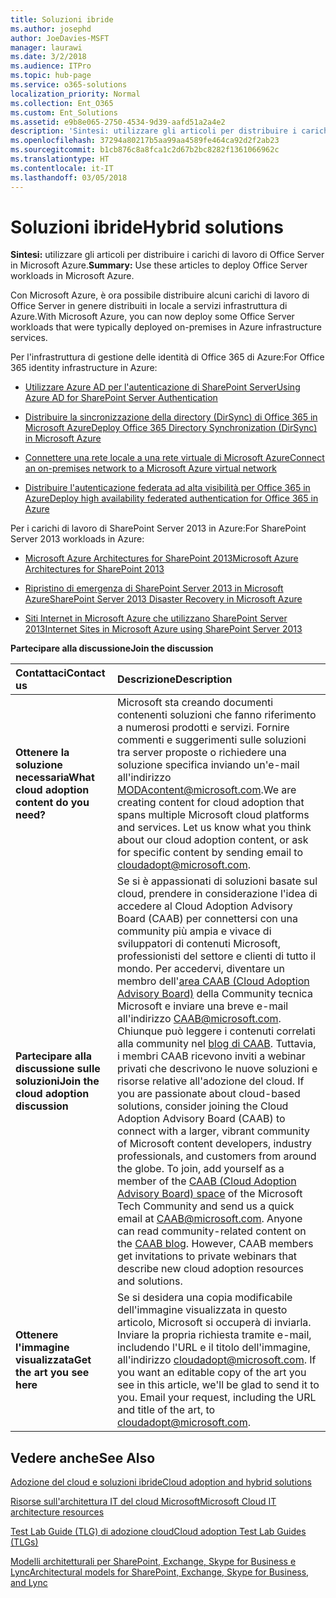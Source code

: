 ```yaml
---
title: Soluzioni ibride
ms.author: josephd
author: JoeDavies-MSFT
manager: laurawi
ms.date: 3/2/2018
ms.audience: ITPro
ms.topic: hub-page
ms.service: o365-solutions
localization_priority: Normal
ms.collection: Ent_O365
ms.custom: Ent_Solutions
ms.assetid: e9b8e065-2750-4534-9d39-aafd51a2a4e2
description: 'Sintesi: utilizzare gli articoli per distribuire i carichi di lavoro di Office Server in Microsoft Azure.'
ms.openlocfilehash: 37294a80217b5aa99aa4589fe464ca92d2f2ab23
ms.sourcegitcommit: b1cb876c8a8fca1c2d67b2bc8282f1361066962c
ms.translationtype: HT
ms.contentlocale: it-IT
ms.lasthandoff: 03/05/2018
---
```

# <a name="hybrid-solutions"></a><span data-ttu-id="00b90-103">Soluzioni ibride</span><span class="sxs-lookup"><span data-stu-id="00b90-103">Hybrid solutions</span></span>

 <span data-ttu-id="00b90-104">**Sintesi:** utilizzare gli articoli per distribuire i carichi di lavoro di Office Server in Microsoft Azure.</span><span class="sxs-lookup"><span data-stu-id="00b90-104">**Summary:** Use these articles to deploy Office Server workloads in Microsoft Azure.</span></span>
  
<span data-ttu-id="00b90-105">Con Microsoft Azure, è ora possibile distribuire alcuni carichi di lavoro di Office Server in genere distribuiti in locale a servizi infrastruttura di Azure.</span><span class="sxs-lookup"><span data-stu-id="00b90-105">With Microsoft Azure, you can now deploy some Office Server workloads that were typically deployed on-premises in Azure infrastructure services.</span></span>
  
<span data-ttu-id="00b90-106">Per l'infrastruttura di gestione delle identità di Office 365 di Azure:</span><span class="sxs-lookup"><span data-stu-id="00b90-106">For Office 365 identity infrastructure in Azure:</span></span>

- [<span data-ttu-id="00b90-107">Utilizzare Azure AD per l'autenticazione di SharePoint Server</span><span class="sxs-lookup"><span data-stu-id="00b90-107">Using Azure AD for SharePoint Server Authentication</span></span>](using-azure-ad-for-sharepoint-server-authentication.md)

- [<span data-ttu-id="00b90-108">Distribuire la sincronizzazione della directory (DirSync) di Office 365 in Microsoft Azure</span><span class="sxs-lookup"><span data-stu-id="00b90-108">Deploy Office 365 Directory Synchronization (DirSync) in Microsoft Azure</span></span>](deploy-office-365-directory-synchronization-dirsync-in-microsoft-azure.md)
  
- [<span data-ttu-id="00b90-109">Connettere una rete locale a una rete virtuale di Microsoft Azure</span><span class="sxs-lookup"><span data-stu-id="00b90-109">Connect an on-premises network to a Microsoft Azure virtual network</span></span>](connect-an-on-premises-network-to-a-microsoft-azure-virtual-network.md)
    
- [<span data-ttu-id="00b90-110">Distribuire l'autenticazione federata ad alta visibilità per Office 365 in Azure</span><span class="sxs-lookup"><span data-stu-id="00b90-110">Deploy high availability federated authentication for Office 365 in Azure</span></span>](deploy-high-availability-federated-authentication-for-office-365-in-azure.md)
    
<span data-ttu-id="00b90-111">Per i carichi di lavoro di SharePoint Server 2013 in Azure:</span><span class="sxs-lookup"><span data-stu-id="00b90-111">For SharePoint Server 2013 workloads in Azure:</span></span>
  
- [<span data-ttu-id="00b90-112">Microsoft Azure Architectures for SharePoint 2013</span><span class="sxs-lookup"><span data-stu-id="00b90-112">Microsoft Azure Architectures for SharePoint 2013</span></span>](microsoft-azure-architectures-for-sharepoint-2013.md)
    
- [<span data-ttu-id="00b90-113">Ripristino di emergenza di SharePoint Server 2013 in Microsoft Azure</span><span class="sxs-lookup"><span data-stu-id="00b90-113">SharePoint Server 2013 Disaster Recovery in Microsoft Azure</span></span>](sharepoint-server-2013-disaster-recovery-in-microsoft-azure.md)
    
- [<span data-ttu-id="00b90-114">Siti Internet in Microsoft Azure che utilizzano SharePoint Server 2013</span><span class="sxs-lookup"><span data-stu-id="00b90-114">Internet Sites in Microsoft Azure using SharePoint Server 2013</span></span>](internet-sites-in-microsoft-azure-using-sharepoint-server-2013.md)
  
    
<span data-ttu-id="00b90-115">**Partecipare alla discussione**</span><span class="sxs-lookup"><span data-stu-id="00b90-115">**Join the discussion**</span></span>

|<span data-ttu-id="00b90-116">**Contattaci**</span><span class="sxs-lookup"><span data-stu-id="00b90-116">**Contact us**</span></span>|<span data-ttu-id="00b90-117">**Descrizione**</span><span class="sxs-lookup"><span data-stu-id="00b90-117">**Description**</span></span>|
|:-----|:-----|
|<span data-ttu-id="00b90-118">**Ottenere la soluzione necessaria**</span><span class="sxs-lookup"><span data-stu-id="00b90-118">**What cloud adoption content do you need?**</span></span> <br/> |<span data-ttu-id="00b90-p101">Microsoft sta creando documenti contenenti soluzioni che fanno riferimento a numerosi prodotti e servizi. Fornire commenti e suggerimenti sulle soluzioni tra server proposte o richiedere una soluzione specifica inviando un'e-mail all'indirizzo [MODAcontent@microsoft.com](mailto:cloudadopt@microsoft.com?Subject=[Cloud%20Adoption%20Content%20Feedback]:%20).</span><span class="sxs-lookup"><span data-stu-id="00b90-p101">We are creating content for cloud adoption that spans multiple Microsoft cloud platforms and services. Let us know what you think about our cloud adoption content, or ask for specific content by sending email to [cloudadopt@microsoft.com](mailto:cloudadopt@microsoft.com?Subject=[Cloud%20Adoption%20Content%20Feedback]:%20).  </span></span><br/> |
|<span data-ttu-id="00b90-121">**Partecipare alla discussione sulle soluzioni**</span><span class="sxs-lookup"><span data-stu-id="00b90-121">**Join the cloud adoption discussion**</span></span> <br/> |<span data-ttu-id="00b90-p102">Se si è appassionati di soluzioni basate sul cloud, prendere in considerazione l'idea di accedere al Cloud Adoption Advisory Board (CAAB) per connettersi con una community più ampia e vivace di sviluppatori di contenuti Microsoft, professionisti del settore e clienti di tutto il mondo. Per accedervi, diventare un membro dell'[area CAAB (Cloud Adoption Advisory Board)](https://aka.ms/caab) della Community tecnica Microsoft e inviare una breve e-mail all'indirizzo [CAAB@microsoft.com](mailto:caab@microsoft.com?Subject=I%20just%20joined%20the%20Cloud%20Adoption%20Advisory%20Board!). Chiunque può leggere i contenuti correlati alla community nel [blog di CAAB](https://blogs.technet.com/b/solutions_advisory_board/). Tuttavia, i membri CAAB ricevono inviti a webinar privati che descrivono le nuove soluzioni e risorse relative all'adozione del cloud.  </span><span class="sxs-lookup"><span data-stu-id="00b90-p102">If you are passionate about cloud-based solutions, consider joining the Cloud Adoption Advisory Board (CAAB) to connect with a larger, vibrant community of Microsoft content developers, industry professionals, and customers from around the globe. To join, add yourself as a member of the [CAAB (Cloud Adoption Advisory Board) space](https://aka.ms/caab) of the Microsoft Tech Community and send us a quick email at [CAAB@microsoft.com](mailto:caab@microsoft.com?Subject=I%20just%20joined%20the%20Cloud%20Adoption%20Advisory%20Board!). Anyone can read community-related content on the [CAAB blog](https://blogs.technet.com/b/solutions_advisory_board/). However, CAAB members get invitations to private webinars that describe new cloud adoption resources and solutions.  </span></span><br/> |
|<span data-ttu-id="00b90-125">**Ottenere l'immagine visualizzata**</span><span class="sxs-lookup"><span data-stu-id="00b90-125">**Get the art you see here**</span></span> <br/> |<span data-ttu-id="00b90-p103">Se si desidera una copia modificabile dell'immagine visualizzata in questo articolo, Microsoft si occuperà di inviarla. Inviare la propria richiesta tramite e-mail, includendo l'URL e il titolo dell'immagine, all'indirizzo [cloudadopt@microsoft.com](mailto:cloudadopt@microsoft.com?subject=[Art%20Request]:%20).  </span><span class="sxs-lookup"><span data-stu-id="00b90-p103">If you want an editable copy of the art you see in this article, we'll be glad to send it to you. Email your request, including the URL and title of the art, to [cloudadopt@microsoft.com](mailto:cloudadopt@microsoft.com?subject=[Art%20Request]:%20).  </span></span><br/> |
   
## <a name="see-also"></a><span data-ttu-id="00b90-128">Vedere anche</span><span class="sxs-lookup"><span data-stu-id="00b90-128">See Also</span></span>

[<span data-ttu-id="00b90-129">Adozione del cloud e soluzioni ibride</span><span class="sxs-lookup"><span data-stu-id="00b90-129">Cloud adoption and hybrid solutions</span></span>](cloud-adoption-and-hybrid-solutions.md)
  
[<span data-ttu-id="00b90-130">Risorse sull'architettura IT del cloud Microsoft</span><span class="sxs-lookup"><span data-stu-id="00b90-130">Microsoft Cloud IT architecture resources</span></span>](microsoft-cloud-it-architecture-resources.md)
  
[<span data-ttu-id="00b90-131">Test Lab Guide (TLG) di adozione cloud</span><span class="sxs-lookup"><span data-stu-id="00b90-131">Cloud adoption Test Lab Guides (TLGs)</span></span>](cloud-adoption-test-lab-guides-tlgs.md)
  
[<span data-ttu-id="00b90-132">Modelli architetturali per SharePoint, Exchange, Skype for Business e Lync</span><span class="sxs-lookup"><span data-stu-id="00b90-132">Architectural models for SharePoint, Exchange, Skype for Business, and Lync</span></span>](architectural-models-for-sharepoint-exchange-skype-for-business-and-lync.md)


